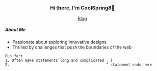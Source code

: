 <h3 align="center">Hi there, I'm CoolSpring8👋</h3>

<p align="center">
  <a href="https://coolspr.ing">Blog</a>
</p>

##### About Me

- Passionate about exploring innovative designs
- Thrilled by challenges that push the boundaries of the web

```
Fun fact
1. Often make statements long and complicated ; }
2.                                            ^ statement ends here
```
